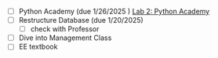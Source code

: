 - [ ]  Python Academy (due 1/26/2025 ) [Lab 2: Python Academy](https://psu.instructure.com/courses/2378489/assignments/16787146?module_item_id=43647391)
- [ ] Restructure Database (due 1/20/2025)
	- [ ] check with Professor 
- [ ] Dive into Management Class
- [ ] EE textbook

